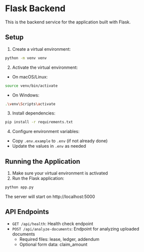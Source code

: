 # Flask Backend

This is the backend service for the application built with Flask.

## Setup

1. Create a virtual environment:
```bash
python -m venv venv
```

2. Activate the virtual environment:
- On macOS/Linux:
```bash
source venv/bin/activate
```
- On Windows:
```bash
.\venv\Scripts\activate
```

3. Install dependencies:
```bash
pip install -r requirements.txt
```

4. Configure environment variables:
- Copy `.env.example` to `.env` (if not already done)
- Update the values in `.env` as needed

## Running the Application

1. Make sure your virtual environment is activated
2. Run the Flask application:
```bash
python app.py
```

The server will start on http://localhost:5000

## API Endpoints

- `GET /api/health`: Health check endpoint
- `POST /api/analyze-documents`: Endpoint for analyzing uploaded documents
  - Required files: lease, ledger, addendum
  - Optional form data: claim_amount 
